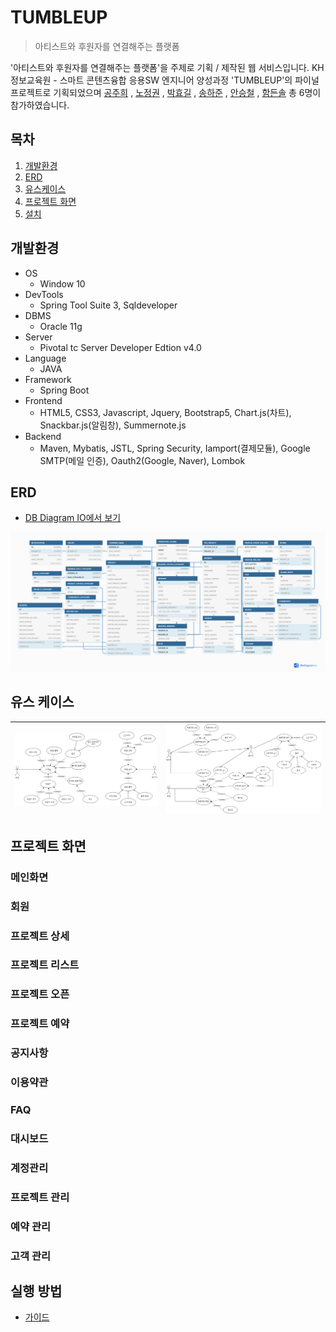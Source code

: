 # TUMBLEUP
> 아티스트와 후원자를 연결해주는 플랫폼

'아티스트와 후원자를 연결해주는 플랫폼'을 주제로 기획 / 제작된 웹 서비스입니다. KH정보교육원 - 스마트 콘텐츠융합 응용SW 엔지니어 양성과정 'TUMBLEUP'의 파이널 프로젝트로 기획되었으며
[공주희](https://github.com/jamjam306)
, [노정권](https://github.com/kwon6837)
, [박효길](https://github.com/hg19910)
, [송하준](https://github.com/ganaab0000)
, [안승철](https://github.com/graeen3)
, [함든솔](https://github.com/non093) 총 6명이 참가하였습니다.

## 목차
1. [개발환경](#개발환경)
2. [ERD](#ERD)
3. [유스케이스](#ERD)
4. [프로젝트 화면](#ERD)
5. [설치](#ERD)

## 개발환경
* OS
    * Window 10
* DevTools
    * Spring Tool Suite 3, Sqldeveloper
* DBMS
    * Oracle 11g
* Server
    * Pivotal tc Server Developer Edtion v4.0
* Language
    * JAVA
* Framework
    * Spring Boot
* Frontend 
    * HTML5, CSS3, Javascript, Jquery, Bootstrap5, Chart.js(차트), Snackbar.js(알림창), Summernote.js
* Backend
    * Maven, Mybatis, JSTL, Spring Security, Iamport(결제모듈), Google SMTP(메일 인증), Oauth2(Google, Naver), Lombok
## ERD
* [DB Diagram IO에서 보기](https://dbdiagram.io/d/605840deecb54e10c33c9058)

![tumbleup_erd](/docs/img/tumbleup_erd.png)
## 유스 케이스

 ![tumbleup_erd](/docs/img/usecase_2.jpg) | ![tumbleup_erd](/docs/img/usecase_1.jpg)
:-------------------------:|:-------------------------:



## 프로젝트 화면
### 메인화면
### 회원
### 프로젝트 상세
### 프로젝트 리스트
### 프로젝트 오픈
### 프로젝트 예약

### 공지사항
### 이용약관
### FAQ

### 대시보드
### 계정관리
### 프로젝트 관리
### 예약 관리
### 고객 관리

## 실행 방법
* [가이드](https://dbdiagram.io/d/605840deecb54e10c33c9058)
